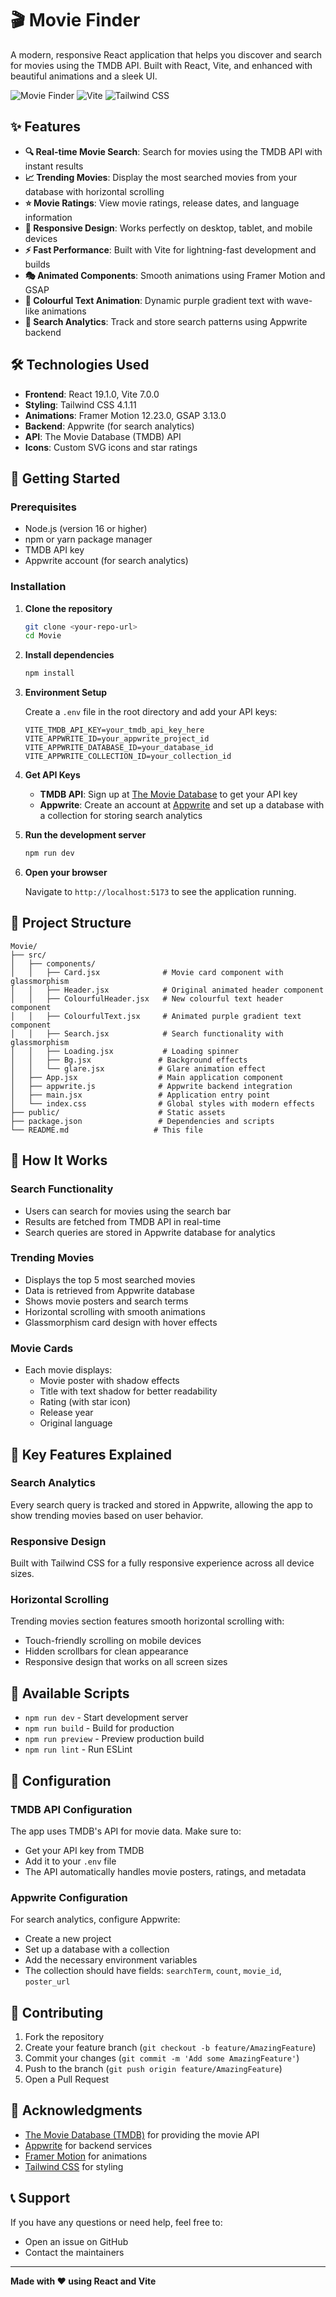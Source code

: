 # 🎬 Movie Finder

A modern, responsive React application that helps you discover and search for movies using the TMDB API. Built with React, Vite, and enhanced with beautiful animations and a sleek UI.

![Movie Finder](https://img.shields.io/badge/React-19.1.0-blue?style=for-the-badge&logo=react)
![Vite](https://img.shields.io/badge/Vite-7.0.0-purple?style=for-the-badge&logo=vite)
![Tailwind CSS](https://img.shields.io/badge/Tailwind_CSS-4.1.11-38B2AC?style=for-the-badge&logo=tailwind-css)

## ✨ Features

- **🔍 Real-time Movie Search**: Search for movies using the TMDB API with instant results
- **📈 Trending Movies**: Display the most searched movies from your database with horizontal scrolling
- **⭐ Movie Ratings**: View movie ratings, release dates, and language information
- **📱 Responsive Design**: Works perfectly on desktop, tablet, and mobile devices
- **⚡ Fast Performance**: Built with Vite for lightning-fast development and builds
- **🎭 Animated Components**: Smooth animations using Framer Motion and GSAP
- **🌈 Colourful Text Animation**: Dynamic purple gradient text with wave-like animations
- **💾 Search Analytics**: Track and store search patterns using Appwrite backend
## 🛠️ Technologies Used

- **Frontend**: React 19.1.0, Vite 7.0.0
- **Styling**: Tailwind CSS 4.1.11
- **Animations**: Framer Motion 12.23.0, GSAP 3.13.0
- **Backend**: Appwrite (for search analytics)
- **API**: The Movie Database (TMDB) API
- **Icons**: Custom SVG icons and star ratings

## 🚀 Getting Started

### Prerequisites

- Node.js (version 16 or higher)
- npm or yarn package manager
- TMDB API key
- Appwrite account (for search analytics)

### Installation

1. **Clone the repository**

   ```bash
   git clone <your-repo-url>
   cd Movie
   ```

2. **Install dependencies**

   ```bash
   npm install
   ```

3. **Environment Setup**

   Create a `.env` file in the root directory and add your API keys:

   ```env
   VITE_TMDB_API_KEY=your_tmdb_api_key_here
   VITE_APPWRITE_ID=your_appwrite_project_id
   VITE_APPWRITE_DATABASE_ID=your_database_id
   VITE_APPWRITE_COLLECTION_ID=your_collection_id
   ```

4. **Get API Keys**

   - **TMDB API**: Sign up at [The Movie Database](https://www.themoviedb.org/settings/api) to get your API key
   - **Appwrite**: Create an account at [Appwrite](https://appwrite.io/) and set up a database with a collection for storing search analytics

5. **Run the development server**

   ```bash
   npm run dev
   ```

6. **Open your browser**

   Navigate to `http://localhost:5173` to see the application running.

## 📁 Project Structure

```
Movie/
├── src/
│   ├── components/
│   │   ├── Card.jsx              # Movie card component with glassmorphism
│   │   ├── Header.jsx            # Original animated header component
│   │   ├── ColourfulHeader.jsx   # New colourful text header component
│   │   ├── ColourfulText.jsx     # Animated purple gradient text component
│   │   ├── Search.jsx            # Search functionality with glassmorphism
│   │   ├── Loading.jsx           # Loading spinner
│   │   ├── Bg.jsx               # Background effects
│   │   └── glare.jsx            # Glare animation effect
│   ├── App.jsx                  # Main application component
│   ├── appwrite.js              # Appwrite backend integration
│   ├── main.jsx                 # Application entry point
│   └── index.css                # Global styles with modern effects
├── public/                      # Static assets
├── package.json                 # Dependencies and scripts
└── README.md                   # This file
```

## 🎯 How It Works

### Search Functionality

- Users can search for movies using the search bar
- Results are fetched from TMDB API in real-time
- Search queries are stored in Appwrite database for analytics

### Trending Movies

- Displays the top 5 most searched movies
- Data is retrieved from Appwrite database
- Shows movie posters and search terms
- Horizontal scrolling with smooth animations
- Glassmorphism card design with hover effects

### Movie Cards

- Each movie displays:
  - Movie poster with shadow effects
  - Title with text shadow for better readability
  - Rating (with star icon)
  - Release year
  - Original language
## 🎨 Key Features Explained

### Search Analytics

Every search query is tracked and stored in Appwrite, allowing the app to show trending movies based on user behavior.

### Responsive Design

Built with Tailwind CSS for a fully responsive experience across all device sizes.

### Horizontal Scrolling

Trending movies section features smooth horizontal scrolling with:

- Touch-friendly scrolling on mobile devices
- Hidden scrollbars for clean appearance
- Responsive design that works on all screen sizes

## 📝 Available Scripts

- `npm run dev` - Start development server
- `npm run build` - Build for production
- `npm run preview` - Preview production build
- `npm run lint` - Run ESLint

## 🔧 Configuration

### TMDB API Configuration

The app uses TMDB's API for movie data. Make sure to:

- Get your API key from TMDB
- Add it to your `.env` file
- The API automatically handles movie posters, ratings, and metadata

### Appwrite Configuration

For search analytics, configure Appwrite:

- Create a new project
- Set up a database with a collection
- Add the necessary environment variables
- The collection should have fields: `searchTerm`, `count`, `movie_id`, `poster_url`

## 🤝 Contributing

1. Fork the repository
2. Create your feature branch (`git checkout -b feature/AmazingFeature`)
3. Commit your changes (`git commit -m 'Add some AmazingFeature'`)
4. Push to the branch (`git push origin feature/AmazingFeature`)
5. Open a Pull Request

## 🙏 Acknowledgments

- [The Movie Database (TMDB)](https://www.themoviedb.org/) for providing the movie API
- [Appwrite](https://appwrite.io/) for backend services
- [Framer Motion](https://www.framer.com/motion/) for animations
- [Tailwind CSS](https://tailwindcss.com/) for styling

## 📞 Support

If you have any questions or need help, feel free to:

- Open an issue on GitHub
- Contact the maintainers

---

**Made with ❤️ using React and Vite**